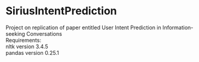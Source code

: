 # SiriusIntentPrediction
Project on replication of paper entitled User Intent Prediction in Information-seeking Conversations <br>
Requirements: <br>
nltk version 3.4.5 <br>
pandas version 0.25.1 <br>
